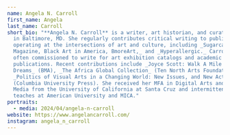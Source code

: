 ```yaml
---
name: Angela N. Carroll
first_name: Angela
last_name: Carroll
short_bio: "**Angela N. Carroll** is a writer, art historian, and curator based
  in Baltimore, MD. She regularly contributes critical writing to publications
  operating at the intersections of art and culture, including _Sugarcane
  Magazine, Black Art in America, BmoreArt,_ and _Hyperallergic._ Carroll is
  often commissioned to write for art exhibition catalogs and academic
  publications. Recent contributions include _Joyce Scott: Walk A Mile in My
  Dreams_ (BMA), _The Africa Global Collection_ (Ten North Arts Foundation),
  _Politics of Visual Arts in a Changing World: New Issues, and New Actors_
  (Columbia University Press). She received her MFA in Digital Arts and New
  Media from the University of California at Santa Cruz and intermittently
  teaches at American University and MICA."
portraits:
  - media: 2024/04/angela-n-carroll
website: https://www.angelancarroll.com/
instagram: angela_n_carroll
---
```

